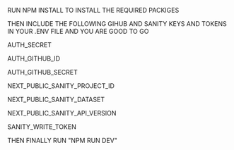 RUN NPM INSTALL TO INSTALL THE REQUIRED PACKIGES

THEN INCLUDE THE FOLLOWING GIHUB AND SANITY KEYS AND TOKENS IN YOUR .ENV FILE AND YOU ARE GOOD TO GO

AUTH_SECRET

AUTH_GITHUB_ID

AUTH_GITHUB_SECRET

NEXT_PUBLIC_SANITY_PROJECT_ID

NEXT_PUBLIC_SANITY_DATASET

NEXT_PUBLIC_SANITY_API_VERSION

SANITY_WRITE_TOKEN

THEN FINALLY RUN "NPM RUN DEV" 
